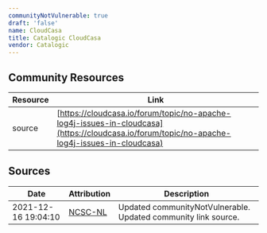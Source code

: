 ```yaml
---
communityNotVulnerable: true
draft: 'false'
name: CloudCasa
title: Catalogic CloudCasa
vendor: Catalogic
---
```



## Community Resources
| Resource | Link |
| --- | --- |
| source | [https://cloudcasa.io/forum/topic/no-apache-log4j-issues-in-cloudcasa](https://cloudcasa.io/forum/topic/no-apache-log4j-issues-in-cloudcasa) |


## Sources
| Date | Attribution | Description |
| --- | --- | --- |
| 2021-12-16 19:04:10 | [NCSC-NL](https://github.com/NCSC-NL/log4shell/blob/main/software/README.md) | Updated communityNotVulnerable. Updated community link source.  |
